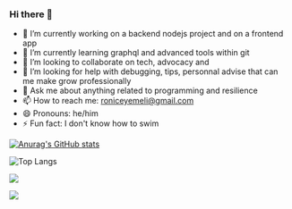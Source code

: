 ### Hi there 👋


- 🔭 I’m currently working on a backend nodejs project and on a frontend app
- 🌱 I’m currently learning graphql and advanced tools within git
- 👯 I’m looking to collaborate on tech, advocacy and 
- 🤔 I’m looking for help with debugging, tips, personnal advise that can me make grow professionally
- 💬 Ask me about anything related to programming and resilience
- 📫 How to reach me: roniceyemeli@gmail.com
- 😄 Pronouns: he/him
- ⚡ Fun fact: I don't know how to swim 

[![Anurag's GitHub stats](https://github-readme-stats.vercel.app/api?username=roniceyemeli&show_icons=true&theme=radical&hide=stars&count_private=true)](https://github.com/anuraghazra/github-readme-stats)

![Top Langs](https://github-readme-stats.vercel.app/api/top-langs/?username=roniceyemeli&langs_count=8&layout=compact)

![](https://github-readme-streak-stats.herokuapp.com/?user=roniceyemeli&theme=dark&hide_border=true)

<img src="https://profile-counter.glitch.me/roniceyemeli/count.svg" />
